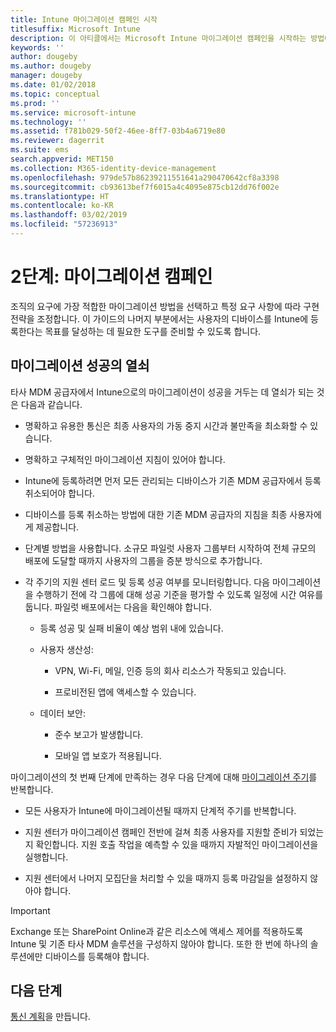 ```yaml
---
title: Intune 마이그레이션 캠페인 시작
titlesuffix: Microsoft Intune
description: 이 아티클에서는 Microsoft Intune 마이그레이션 캠페인을 시작하는 방법에 대한 지침을 제공합니다.
keywords: ''
author: dougeby
ms.author: dougeby
manager: dougeby
ms.date: 01/02/2018
ms.topic: conceptual
ms.prod: ''
ms.service: microsoft-intune
ms.technology: ''
ms.assetid: f781b029-50f2-46ee-8ff7-03b4a6719e80
ms.reviewer: dagerrit
ms.suite: ems
search.appverid: MET150
ms.collection: M365-identity-device-management
ms.openlocfilehash: 979de57b86239211551641a290470642cf8a3398
ms.sourcegitcommit: cb93613bef7f6015a4c4095e875cb12dd76f002e
ms.translationtype: HT
ms.contentlocale: ko-KR
ms.lasthandoff: 03/02/2019
ms.locfileid: "57236913"
---
```

# <a name="phase-2-migration-campaign"></a>2단계: 마이그레이션 캠페인

조직의 요구에 가장 적합한 마이그레이션 방법을 선택하고 특정 요구 사항에 따라 구현 전략을 조정합니다. 이 가이드의 나머지 부분에서는 사용자의 디바이스를 Intune에 등록한다는 목표를 달성하는 데 필요한 도구를 준비할 수 있도록 합니다.

## <a name="keys-to-a-successful-migration"></a>마이그레이션 성공의 열쇠

타사 MDM 공급자에서 Intune으로의 마이그레이션이 성공을 거두는 데 열쇠가 되는 것은 다음과 같습니다.

-   명확하고 유용한 통신은 최종 사용자의 가동 중지 시간과 불만족을 최소화할 수 있습니다.

-   명확하고 구체적인 마이그레이션 지침이 있어야 합니다.

-   Intune에 등록하려면 먼저 모든 관리되는 디바이스가 기존 MDM 공급자에서 등록 취소되어야 합니다.

-   디바이스를 등록 취소하는 방법에 대한 기존 MDM 공급자의 지침을 최종 사용자에게 제공합니다.

-   단계별 방법을 사용합니다. 소규모 파일럿 사용자 그룹부터 시작하여 전체 규모의 배포에 도달할 때까지 사용자의 그룹을 증분 방식으로 추가합니다.

-   각 주기의 지원 센터 로드 및 등록 성공 여부를 모니터링합니다. 다음 마이그레이션을 수행하기 전에 각 그룹에 대해 성공 기준을 평가할 수 있도록 일정에 시간 여유를 둡니다. 파일럿 배포에서는 다음을 확인해야 합니다.

    -   등록 성공 및 실패 비율이 예상 범위 내에 있습니다.

    -   사용자 생산성:

        -   VPN, Wi-Fi, 메일, 인증 등의 회사 리소스가 작동되고 있습니다.

        -   프로비전된 앱에 액세스할 수 있습니다.

    -   데이터 보안:

        -   준수 보고가 발생합니다.

        -   모바일 앱 보호가 적용됩니다.

마이그레이션의 첫 번째 단계에 만족하는 경우 다음 단계에 대해 [마이그레이션 주기](migration-guide-cycle.md)를 반복합니다.

-   모든 사용자가 Intune에 마이그레이션될 때까지 단계적 주기를 반복합니다.

-   지원 센터가 마이그레이션 캠페인 전반에 걸쳐 최종 사용자를 지원할 준비가 되었는지 확인합니다. 지원 호출 작업을 예측할 수 있을 때까지 자발적인 마이그레이션을 실행합니다.

-   지원 센터에서 나머지 모집단을 처리할 수 있을 때까지 등록 마감일을 설정하지 않아야 합니다.

> [!IMPORTANT]
> Exchange 또는 SharePoint Online과 같은 리소스에 액세스 제어를 적용하도록 Intune 및 기존 타사 MDM 솔루션을 구성하지 않아야 합니다. 또한 한 번에 하나의 솔루션에만 디바이스를 등록해야 합니다.

## <a name="next-steps"></a>다음 단계

[통신 계획](migration-guide-communication-plan.md)을 만듭니다.
